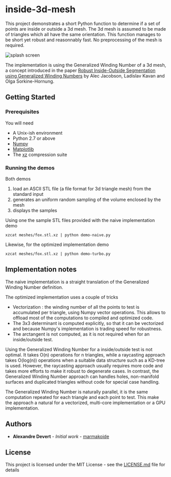 # inside-3d-mesh

This project demonstrates a short Python function to determine if a set of
points are inside or outside a 3d mesh. The 3d mesh is assumed to be made of
triangles which all have the same orientation. This function manages to be
short yet robust and reasonnably fast. No preprocessing of the mesh is required.

![splash screen](https://raw.githubusercontent.com/marmakoide/inside-3d-mesh/master/splash.png)

The implementation is using the Generalized Winding Number of a 3d mesh, a
concept introduced in the paper 
[Robust Inside-Outside Segmentation using Generalized Winding Numbers](http://igl.ethz.ch/projects/winding-number/)
by Alec Jacobson, Ladislav Kavan and Olga Sorkine-Hornung.

## Getting Started

### Prerequisites

You will need

* A Unix-ish environment
* Python 2.7 or above
* [Numpy](http://www.numpy.org)
* [Matplotlib](https://matplotlib.org)
* The [xz](https://en.wikipedia.org/wiki/Xz) compression suite


### Running the demos

Both demos 

1. load an ASCII STL file (a file format for 3d triangle mesh) from the
standard input
2. generates an uniform random sampling of the volume enclosed by the mesh
3. displays the samples

Using one the sample STL files provided with the naive implementation demo

```
xzcat meshes/fox.stl.xz | python demo-naive.py
```

Likewise, for the optimized implementation demo

```
xzcat meshes/fox.stl.xz | python demo-turbo.py
```

## Implementation notes

The naive implementation is a straight translation of the Generalized Winding 
Number definition. 

The optimized implementation uses a couple of tricks

* Vectorization : the winding number of all the points to test is accumulated 
per triangle, using Numpy vector operations. This allows to offload most of
the computations to compiled and optimized code.
* The 3x3 determinant is computed explicitly, so that it can be vectorized
and because Numpy's implementation is trading speed for robustness.
* The arctangent is not computed, as it is not required when for an 
inside/outside test.

Using the Generalized Winding Number for a inside/outside test is not optimal.
It takes O(n) operations for n triangles, while a raycasting approach takes 
O(log(n)) operations when a suitable data structure such as a KD-tree is used. 
However, the raycasting approach usually requires more code and takes more efforts 
to make it robust to degenerate cases. In contrast, the Generalized Winding Number 
approach can handles holes, non-manifold surfaces and duplicated triangles without
code for special case handling.

The Generalized Winding Number is naturally parallel, it is the same computation
repeated for each triangle and each point to test. This make the approach a
natural for a vectorized, multi-core implementation or a GPU implementation.

## Authors

* **Alexandre Devert** - *Initial work* - [marmakoide](https://github.com/marmakoide)

## License

This project is licensed under the MIT License - see the [LICENSE.md](LICENSE.md) file for details

